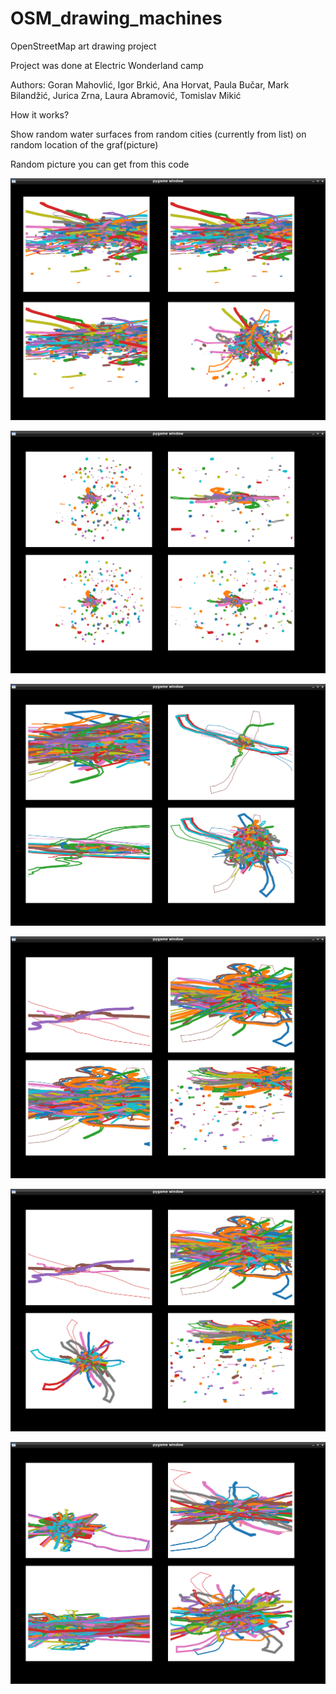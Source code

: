 # OSM_drawing_machines

OpenStreetMap art drawing project

Project was done at Electric Wonderland camp

Authors: Goran Mahovlić, Igor Brkić, Ana Horvat, Paula Bučar, Mark Bilandžić, Jurica Zrna, Laura Abramović, Tomislav Mikić

How it works?
 
Show random water surfaces from random cities (currently from list) on random location of the graf(picture)

Random picture you can get from this code

![Sample1](https://github.com/goran-mahovlic/OSM_drawing_machines/blob/master/pic/pygame_1.png)

![Sample2](https://github.com/goran-mahovlic/OSM_drawing_machines/blob/master/pic/pygame_2.png)

![Sample3](https://github.com/goran-mahovlic/OSM_drawing_machines/blob/master/pic/pygame_3.png)

![Sample4](https://github.com/goran-mahovlic/OSM_drawing_machines/blob/master/pic/pygame_4.png)

![Sample5](https://github.com/goran-mahovlic/OSM_drawing_machines/blob/master/pic/pygame_5.png)

![Sample6](https://github.com/goran-mahovlic/OSM_drawing_machines/blob/master/pic/pygame_6.png)